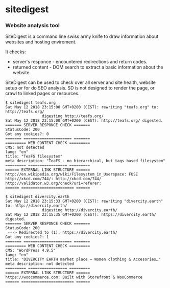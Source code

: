 # sitedigest
### Website analysis tool

SiteDigest is a command line swiss army knife to draw information about websites and hosting enviroment.

It checks: 
* server's responce - encountered redirections and return codes.
* returned content - DOM search to extract a basic information about the website.

SiteDigest can be used to check over all server and site health, website setup or for do SEO analysis.
SD is not designed to render the page, or crawl to linked pages or resources.

```
$ sitedigest teafs.org
Sat May 12 2018 23:15:00 GMT+0200 (CEST): rewriting "teafs.org" to: http://teafs.org/
                digesting http://teafs.org/
Sat May 12 2018 23:15:00 GMT+0200 (CEST): http://teafs.org/ digested.
======= SERVER RESPONCE CHECK =======
StatusCode: 200
Got any cookies?: 0
======= ===================== =======
========= WEB CONTENT CHECK =========
CMS: not detected
lang: "en"
title: "TeaFS filesystem"
meta description: "TeaFS - no hierarchical, but tags based filesystem"
========= ================= =========
====== EXTERNAL LINK STRUCTURE ======
http://en.wikipedia.org/wiki/Filesystem_in_Userspace: FUSE
http://xkcd.com/744/: http://xkcd.com/744/
http://validator.w3.org/check?uri=referer: 
====== ======================= ======
```

```
$ sitedigest divercity.earth
Sat May 12 2018 23:15:33 GMT+0200 (CEST): rewriting "divercity.earth" to: http://divercity.earth/
                digesting http://divercity.earth/
Sat May 12 2018 23:15:35 GMT+0200 (CEST): https://divercity.earth/ digested.
======= SERVER RESPONCE CHECK =======
StatusCode: 200
 ---> Redirected to (1): https://divercity.earth/
Got any cookies?: 1
======= ===================== =======
========= WEB CONTENT CHECK =========
CMS: "WordPress 4.9.5"
lang: "en"
title: "DIVERCITY EARTH market place – Women clothing & Accesories…"
meta description: not detected
========= ================= =========
====== EXTERNAL LINK STRUCTURE ======
https://woocommerce.com: Built with Storefront & WooCommerce
====== ======================= ======
```

